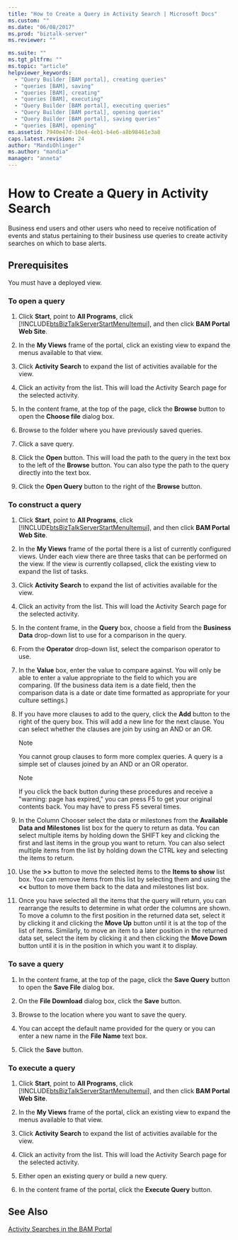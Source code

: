 ```yaml
---
title: "How to Create a Query in Activity Search | Microsoft Docs"
ms.custom: ""
ms.date: "06/08/2017"
ms.prod: "biztalk-server"
ms.reviewer: ""

ms.suite: ""
ms.tgt_pltfrm: ""
ms.topic: "article"
helpviewer_keywords: 
  - "Query Builder [BAM portal], creating queries"
  - "queries [BAM], saving"
  - "queries [BAM], creating"
  - "queries [BAM], executing"
  - "Query Builder [BAM portal], executing queries"
  - "Query Builder [BAM portal], opening queries"
  - "Query Builder [BAM portal], saving queries"
  - "queries [BAM], opening"
ms.assetid: 7940e47d-10e4-4eb1-b4e6-a8b98461e3a8
caps.latest.revision: 24
author: "MandiOhlinger"
ms.author: "mandia"
manager: "anneta"
---
```

# How to Create a Query in Activity Search
Business end users and other users who need to receive notification of events and status pertaining to their business use queries to create activity searches on which to base alerts.  
  
## Prerequisites  
 You must have a deployed view.  
  
### To open a query  
  
1. Click **Start**, point to **All Programs**, click [!INCLUDE[btsBizTalkServerStartMenuItemui](../includes/btsbiztalkserverstartmenuitemui-md.md)], and then click **BAM Portal Web Site**.  
  
2. In the **My Views** frame of the portal, click an existing view to expand the menus available to that view.  
  
3. Click **Activity Search** to expand the list of activities available for the view.  
  
4. Click an activity from the list. This will load the Activity Search page for the selected activity.  
  
5. In the content frame, at the top of the page, click the **Browse** button to open the **Choose file** dialog box.  
  
6. Browse to the folder where you have previously saved queries.  
  
7. Click a save query.  
  
8. Click the **Open** button. This will load the path to the query in the text box to the left of the **Browse** button. You can also type the path to the query directly into the text box.  
  
9. Click the **Open Query** button to the right of the **Browse** button.  
  
### To construct a query  
  
1. Click **Start**, point to **All Programs**, click [!INCLUDE[btsBizTalkServerStartMenuItemui](../includes/btsbiztalkserverstartmenuitemui-md.md)], and then click **BAM Portal Web Site**.  
  
2. In the **My Views** frame of the portal there is a list of currently configured views. Under each view there are three tasks that can be performed on the view. If the view is currently collapsed, click the existing view to expand the list of tasks.  
  
3. Click **Activity Search** to expand the list of activities available for the view.  
  
4. Click an activity from the list. This will load the Activity Search page for the selected activity.  
  
5. In the content frame, in the **Query** box, choose a field from the **Business Data** drop-down list to use for a comparison in the query.  
  
6. From the **Operator** drop-down list, select the comparison operator to use.  
  
7. In the **Value** box, enter the value to compare against. You will only be able to enter a value appropriate to the field to which you are comparing. (If the business data item is a date field, then the comparison data is a date or date time formatted as appropriate for your culture settings.)  
  
8. If you have more clauses to add to the query, click the **Add** button to the right of the query box. This will add a new line for the next clause. You can select whether the clauses are join by using an AND or an OR.  
  
   > [!NOTE]
   >  You cannot group clauses to form more complex queries. A query is a simple set of clauses joined by an AND or an OR operator.  
  
   > [!NOTE]
   >  If you click the back button during these procedures and receive a "warning: page has expired," you can press F5 to get your original contents back. You may have to press F5 several times.  
  
9. In the Column Chooser select the data or milestones from the **Available Data and Milestones** list box for the query to return as data. You can select multiple items by holding down the SHIFT key and clicking the first and last items in the group you want to return. You can also select multiple items from the list by holding down the CTRL key and selecting the items to return.  
  
10. Use the **>>** button to move the selected items to the **Items to show** list box. You can remove items from this list by selecting them and using the **<<** button to move them back to the data and milestones list box.  
  
11. Once you have selected all the items that the query will return, you can rearrange the results to determine in what order the columns are shown. To move a column to the first position in the returned data set, select it by clicking it and clicking the **Move Up** button until it is at the top of the list of items. Similarly, to move an item to a later position in the returned data set, select the item by clicking it and then clicking the **Move Down** button until it is in the position in which you want it to display.  
  
### To save a query  
  
1.  In the content frame, at the top of the page, click the **Save Query** button to open the **Save File** dialog box.  
  
2.  On the **File Download** dialog box, click the **Save** button.  
  
3.  Browse to the location where you want to save the query.  
  
4.  You can accept the default name provided for the query or you can enter a new name in the **File Name** text box.  
  
5.  Click the **Save** button.  
  
### To execute a query  
  
1. Click **Start**, point to **All Programs**, click [!INCLUDE[btsBizTalkServerStartMenuItemui](../includes/btsbiztalkserverstartmenuitemui-md.md)], and then click **BAM Portal Web Site**.  
  
2. In the **My Views** frame of the portal, click an existing view to expand the menus available to that view.  
  
3. Click **Activity Search** to expand the list of activities available for the view.  
  
4. Click an activity from the list. This will load the Activity Search page for the selected activity.  
  
5. Either open an existing query or build a new query.  
  
6. In the content frame of the portal, click the **Execute Query** button.  
  
## See Also  
 [Activity Searches in the BAM Portal](../core/activity-searches-in-the-bam-portal.md)